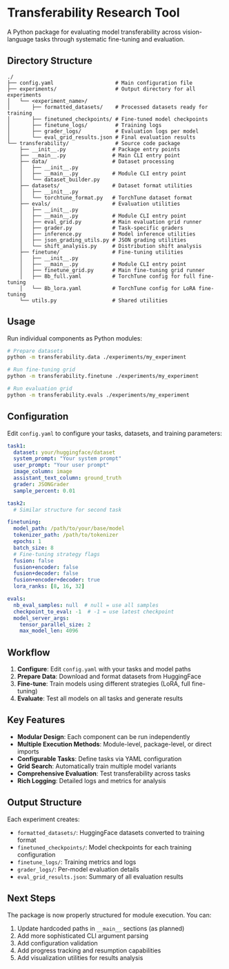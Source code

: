 # Transferability Research Tool

A Python package for evaluating model transferability across vision-language tasks through systematic fine-tuning and evaluation.

## Directory Structure

```
./
├── config.yaml                    # Main configuration file
├── experiments/                   # Output directory for all experiments
│   └── <experiment_name>/
│       ├── formatted_datasets/    # Processed datasets ready for training
│       ├── finetuned_checkpoints/ # Fine-tuned model checkpoints
│       ├── finetune_logs/         # Training logs
│       ├── grader_logs/           # Evaluation logs per model
│       └── eval_grid_results.json # Final evaluation results
└── transferability/               # Source code package
    ├── __init__.py               # Package entry points
    ├── __main__.py               # Main CLI entry point
    ├── data/                     # Dataset processing
    │   ├── __init__.py
    │   ├── __main__.py           # Module CLI entry point
    │   └── dataset_builder.py
    ├── datasets/                 # Dataset format utilities
    │   ├── __init__.py
    │   └── torchtune_format.py   # TorchTune dataset format
    ├── evals/                    # Evaluation utilities
    │   ├── __init__.py
    │   ├── __main__.py           # Module CLI entry point
    │   ├── eval_grid.py          # Main evaluation grid runner
    │   ├── grader.py             # Task-specific graders
    │   ├── inference.py          # Model inference utilities
    │   ├── json_grading_utils.py # JSON grading utilities
    │   └── shift_analysis.py     # Distribution shift analysis
    ├── finetune/                 # Fine-tuning utilities
    │   ├── __init__.py
    │   ├── __main__.py           # Module CLI entry point
    │   ├── finetune_grid.py      # Main fine-tuning grid runner
    │   ├── 8b_full.yaml          # TorchTune config for full fine-tuning
    │   └── 8b_lora.yaml          # TorchTune config for LoRA fine-tuning
    └── utils.py                  # Shared utilities
```

## Usage

Run individual components as Python modules:

```bash
# Prepare datasets
python -m transferability.data ./experiments/my_experiment

# Run fine-tuning grid
python -m transferability.finetune ./experiments/my_experiment

# Run evaluation grid
python -m transferability.evals ./experiments/my_experiment
```


## Configuration

Edit `config.yaml` to configure your tasks, datasets, and training parameters:

```yaml
task1:
  dataset: your/huggingface/dataset
  system_prompt: "Your system prompt"
  user_prompt: "Your user prompt"
  image_column: image
  assistant_text_column: ground_truth
  grader: JSONGrader
  sample_percent: 0.01

task2:
  # Similar structure for second task

finetuning:
  model_path: /path/to/your/base/model
  tokenizer_path: /path/to/tokenizer
  epochs: 1
  batch_size: 8
  # Fine-tuning strategy flags
  fusion: false
  fusion+encoder: false
  fusion+decoder: false
  fusion+encoder+decoder: true
  lora_ranks: [8, 16, 32]

evals:
  nb_eval_samples: null  # null = use all samples
  checkpoint_to_eval: -1  # -1 = use latest checkpoint
  model_server_args:
    tensor_parallel_size: 2
    max_model_len: 4096
```

## Workflow

1. **Configure**: Edit `config.yaml` with your tasks and model paths
2. **Prepare Data**: Download and format datasets from HuggingFace
3. **Fine-tune**: Train models using different strategies (LoRA, full fine-tuning)
4. **Evaluate**: Test all models on all tasks and generate results

## Key Features

- **Modular Design**: Each component can be run independently
- **Multiple Execution Methods**: Module-level, package-level, or direct imports
- **Configurable Tasks**: Define tasks via YAML configuration
- **Grid Search**: Automatically train multiple model variants
- **Comprehensive Evaluation**: Test transferability across tasks
- **Rich Logging**: Detailed logs and metrics for analysis

## Output Structure

Each experiment creates:
- `formatted_datasets/`: HuggingFace datasets converted to training format
- `finetuned_checkpoints/`: Model checkpoints for each training configuration
- `finetune_logs/`: Training metrics and logs
- `grader_logs/`: Per-model evaluation details
- `eval_grid_results.json`: Summary of all evaluation results

## Next Steps

The package is now properly structured for module execution. You can:

1. Update hardcoded paths in `__main__` sections (as planned)
2. Add more sophisticated CLI argument parsing
3. Add configuration validation
4. Add progress tracking and resumption capabilities
5. Add visualization utilities for results analysis

